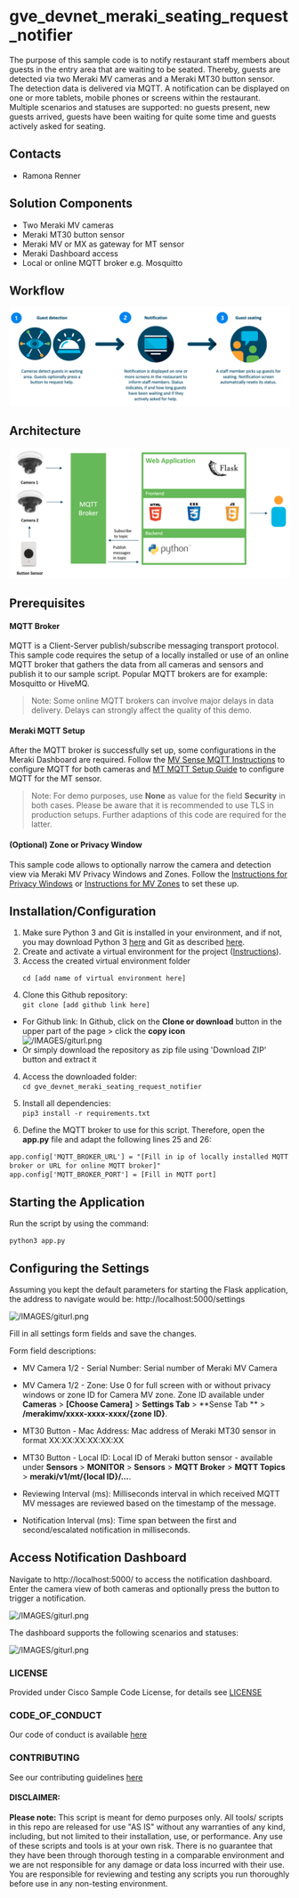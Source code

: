 # gve_devnet_meraki_seating_request_notifier
The purpose of this sample code is to notify restaurant staff members about guests in the entry area that are waiting to be seated. 
Thereby, guests are detected via two Meraki MV cameras and a Meraki MT30 button sensor. The detection data is delivered via MQTT. A notification can be displayed on one or more tablets, mobile phones or screens within the restaurant.
Multiple scenarios and statuses are supported: no guests present, new guests arrived, guests have been waiting for quite some time and guests actively asked for seating. 

## Contacts
* Ramona Renner

## Solution Components
* Two Meraki MV cameras
* Meraki MT30 button sensor
* Meraki MV or MX as gateway for MT sensor
* Meraki Dashboard access
* Local or online MQTT broker e.g. Mosquitto 

## Workflow

![/IMAGES/giturl.png](/IMAGES/High_level_workflow.png)

## Architecture

![/IMAGES/giturl.png](/IMAGES/High_level_design.png)


## Prerequisites
#### MQTT Broker

MQTT is a Client-Server publish/subscribe messaging transport protocol. This sample code requires the setup of a locally installed or use of an online MQTT broker that gathers the data from all cameras and sensors and publish it to our sample script. 
Popular MQTT brokers are for example: Mosquitto or HiveMQ.

> Note: Some online MQTT brokers can involve major delays in data delivery. Delays can strongly affect the quality of this demo.

#### Meraki MQTT Setup

After the MQTT broker is successfully set up, some configurations in the Meraki Dashboard are required. Follow the [MV Sense MQTT Instructions](https://developer.cisco.com/meraki/mv-sense/#!mqtt/what-is-mqtt) to configure MQTT for both cameras and [MT MQTT Setup Guide](https://documentation.meraki.com/MT/MT_General_Articles/MT_MQTT_Setup_Guide) to configure MQTT for the MT sensor. 

> Note: For demo purposes, use **None** as value for the field **Security** in both cases. Please be aware that it is recommended to use TLS in production setups. Further adaptions of this code are required for the latter. 

#### (Optional) Zone or Privacy Window

This sample code allows to optionally narrow the camera and detection view via Meraki MV Privacy Windows and Zones. Follow the [Instructions for Privacy Windows](https://documentation.meraki.com/MV/Initial_Configuration/Privacy_Windows) or [Instructions for MV Zones](https://developer.cisco.com/meraki/mv-sense/#!zones) to set these up.

## Installation/Configuration
1. Make sure Python 3 and Git is installed in your environment, and if not, you may download Python 3 [here](https://www.python.org/downloads/) and Git as described [here](https://git-scm.com/book/en/v2/Getting-Started-Installing-Git).
2. Create and activate a virtual environment for the project ([Instructions](https://docs.python.org/3/tutorial/venv.html)).
3. Access the created virtual environment folder
    ```
    cd [add name of virtual environment here] 
    ```
4. Clone this Github repository:  
  ```git clone [add github link here]```
  * For Github link: 
      In Github, click on the **Clone or download** button in the upper part of the page > click the **copy icon**  
      ![/IMAGES/giturl.png](/IMAGES/giturl.png)
  * Or simply download the repository as zip file using 'Download ZIP' button and extract it
4. Access the downloaded folder:  
    ```cd gve_devnet_meraki_seating_request_notifier```

5. Install all dependencies:  
  ```pip3 install -r requirements.txt```

7. Define the MQTT broker to use for this script. Therefore, open the **app.py** file and adapt the following lines 25 and 26:

```
app.config['MQTT_BROKER_URL'] = "[Fill in ip of locally installed MQTT broker or URL for online MQTT broker]"
app.config['MQTT_BROKER_PORT'] = [Fill in MQTT port]
```

## Starting the Application

Run the script by using the command:
```
python3 app.py
```

## Configuring the Settings

Assuming you kept the default parameters for starting the Flask application, the address to navigate would be: http://localhost:5000/settings

![/IMAGES/giturl.png](/IMAGES/screenshot2.png)

Fill in all settings form fields and save the changes. 

Form field descriptions:

* MV Camera 1/2 - Serial Number: Serial number of Meraki MV Camera
* MV Camera 1/2 - Zone: Use 0 for full screen with or without privacy windows or zone ID for Camera MV zone. Zone ID available under **Cameras** > **[Choose Camera]** > **Settings Tab** > **Sense Tab ** > **/merakimv/xxxx-xxxx-xxxx/{zone ID}**.

* MT30 Button - Mac Address: Mac address of Meraki MT30 sensor in format XX:XX:XX:XX:XX:XX
* MT30 Button - Local ID: Local ID of Meraki button sensor - available under **Sensors** > **MONITOR** > **Sensors** > **MQTT Broker** > **MQTT Topics** > **meraki/v1/mt/{local ID}/...**.

* Reviewing Interval (ms): Milliseconds interval in which received MQTT MV messages are reviewed based on the timestamp of the message.
* Notification Interval (ms): Time span between the first and second/escalated notification in milliseconds.


## Access Notification Dashboard

Navigate to http://localhost:5000/ to access the notification dashboard. 
Enter the camera view of both cameras and optionally press the button to trigger a notification. 

![/IMAGES/giturl.png](/IMAGES/screenshot1.png)

The dashboard supports the following scenarios and statuses:

![/IMAGES/giturl.png](/IMAGES/Detailed_Workflow.png)

### LICENSE

Provided under Cisco Sample Code License, for details see [LICENSE](LICENSE.md)

### CODE_OF_CONDUCT

Our code of conduct is available [here](CODE_OF_CONDUCT.md)

### CONTRIBUTING

See our contributing guidelines [here](CONTRIBUTING.md)

#### DISCLAIMER:
<b>Please note:</b> This script is meant for demo purposes only. All tools/ scripts in this repo are released for use "AS IS" without any warranties of any kind, including, but not limited to their installation, use, or performance. Any use of these scripts and tools is at your own risk. There is no guarantee that they have been through thorough testing in a comparable environment and we are not responsible for any damage or data loss incurred with their use.
You are responsible for reviewing and testing any scripts you run thoroughly before use in any non-testing environment.